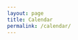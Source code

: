 ```yaml
---
layout: page
title: Calendar
permalink: /calendar/
---
```

<div id="calendar">
    <script>
        $(document).ready(function() {
         $('#calendar').fullCalendar({
           events: '_data/events-data.json'
         });
          });
    </script>


</div>
